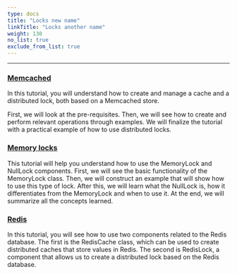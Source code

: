 ```yaml
---
type: docs
title: "Locks new name"
linkTitle: "Locks another name" 
weight: 130
no_list: true
exclude_from_list: true
---
```

---

### [Memcached](memcached)

In this tutorial, you will understand how to create and manage a cache and a distributed lock, both based on a Memcached store. 

First, we will look at the pre-requisites. Then, we will see how to create and perform relevant operations through examples. We will finalize the tutorial with a practical example of how to use distributed locks.

### [Memory locks](memory_locks)

This tutorial will help you understand how to use the MemoryLock and NullLock components. First, we will see the basic functionality of the MemoryLock class. Then, we will construct an example that will show how to use this type of lock. After this, we will learn what the NullLock is, how it differentiates from the MemoryLock and when to use it. At the end, we will summarize all the concepts learned.

### [Redis](redis)

In this tutorial, you will see how to use two components related to the Redis database. The first is the RedisCache class, which can be used to create distributed caches that store values in Redis. The second is RedisLock, a component that allows us to create a distributed lock based on the Redis database.